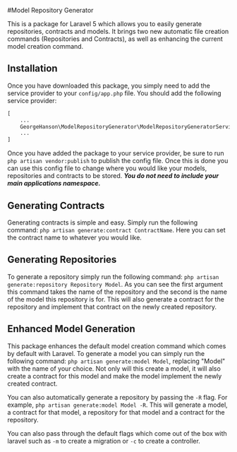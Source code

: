 #Model Repository Generator

This is a package for Laravel 5 which allows you to easily generate repositories, contracts and models. It brings two
new automatic file creation commands (Repositories and Contracts), as well as enhancing the current model creation
command.

## Installation
Once you have downloaded this package, you simply need to add the service provider to your `config/app.php` file. You
should add the following service provider:

```php
[
    ...
    GeorgeHanson\ModelRepositoryGenerator\ModelRepositoryGeneratorServiceProvider::class
    ...
]
```

Once you have added the package to your service provider, be sure to run `php artisan vendor:publish` to publish the
config file. Once this is done you can use this config file to change where you would like your models, repositories
and contracts to be stored. ***You do not need to include your main applications namespace.***

## Generating Contracts
Generating contracts is simple and easy. Simply run the following command: `php artisan generate:contract ContractName`.
Here you can set the contract name to whatever you would like.

## Generating Repositories
To generate a repository simply run the following command: `php artisan generate:repository Repository Model`. As you can
see the first argument this command takes the name of the repository and the second is the name of the model this repository
is for. This will also generate a contract for the repository and implement that contract on the newly created repository.

## Enhanced Model Generation
This package enhances the default model creation command which comes by default with Laravel. To generate a model you
 can simply run the following command: `php artisan generate:model Model`, replacing "Model" with the name of your choice.
 Not only will this create a model, it will also create a contract for this model and make the model implement the newly
 created contract.
 
 You can also automatically generate a repository by passing the `-R` flag. For example, `php artisan generate:model Model -R`.
 This will generate a model, a contract for that model, a repository for that model and a contract for the repository.
 
 You can also pass through the default flags which come out of the box with laravel such as `-m` to create a migration or `-c`
 to create a controller.